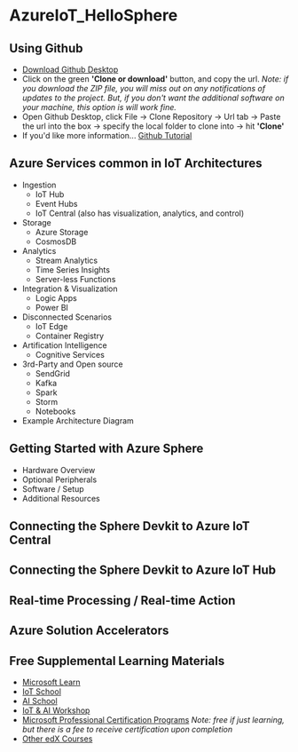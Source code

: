 # AzureIoT_HelloSphere

## Using Github
- [Download Github Desktop](https://desktop.github.com/)
- Click on the green **'Clone or download'** button, and copy the url.  *Note: if you download the ZIP file, you will miss out on any notifications of updates to the project.  But, if you don't want the additional software on your machine, this option is will work fine.*
- Open Github Desktop, click File -> Clone Repository -> Url tab -> Paste the url into the box -> specify the local folder to clone into -> hit **'Clone'**
- If you'd like more information... [Github Tutorial](https://lab.github.com/githubtraining/paths/first-day-on-github)

## Azure Services common in IoT Architectures
- Ingestion
    - IoT Hub
    - Event Hubs
    - IoT Central (also has visualization, analytics, and control)
- Storage
    - Azure Storage
    - CosmosDB
- Analytics
    - Stream Analytics
    - Time Series Insights
    - Server-less Functions
- Integration & Visualization
    - Logic Apps
    - Power BI
- Disconnected Scenarios
    - IoT Edge
    - Container Registry
- Artification Intelligence
    - Cognitive Services
- 3rd-Party and Open source
    - SendGrid
    - Kafka
    - Spark
    - Storm
    - Notebooks
- Example Architecture Diagram

## Getting Started with Azure Sphere
- Hardware Overview
- Optional Peripherals
- Software / Setup
- Additional Resources

## Connecting the Sphere Devkit to Azure IoT Central

## Connecting the Sphere Devkit to Azure IoT Hub

## Real-time Processing / Real-time Action

## Azure Solution Accelerators

## Free Supplemental Learning Materials
- [Microsoft Learn](https://docs.microsoft.com/en-us/learn/)
- [IoT School](https://iotschool.microsoft.com/)
- [AI School](https://aischool.microsoft.com/)
- [IoT & AI Workshop](https://github.com/kenhausman/ADSWorkshop)
- [Microsoft Professional Certification Programs](https://www.edx.org/course/?type=Professional%20Certificate&school=Microsoft%3A%20Microsoft) *Note: free if just learning, but there is a fee to receive certification upon completion*
- [Other edX Courses](https://www.edx.org/course?search_query=Azure)





